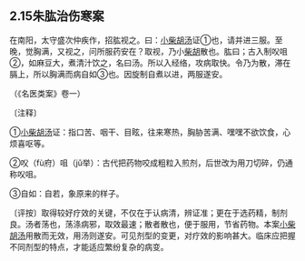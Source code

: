 ## 2.15朱肱治伤寒案

在南阳，太守盛次仲疾作，招肱视之。曰：[小柴胡汤](https://www.gmzyjc.com/read/fjx/fjx02-0.1.0.0.0.md)证①也，请并进三服。至晚，觉胸满，又视之，问所服药安在？取视，乃小[柴胡](https://www.gmzyjc.com/read/bc/bc01-1.2.9.0.0.md)散也。肱曰；古入制㕮咀②，如麻豆大，煮清汁饮之，名曰汤。所以入经络，攻病取快。令乃为散，滞在膈上，所以胸满而病自如③也。因旋制自煮以进，两服遂安。

（《名医类案》卷一）

〔注释〕

①[小柴胡汤](https://www.gmzyjc.com/read/fjx/fjx02-0.1.0.0.0.md)证：指口苦、咽干、目眩，往来寒热，胸胁苦满、嘿嘿不欲饮食，心烦喜呕等。

②㕮（fù府）咀（jǔ举）：古代把药物咬成粗粒入煎剂，后世改为用刀切碎，仍通称㕮咀。

③自如：自若，象原来的样子。

〔评按〕取得较好疗效的关键，不仅在于认病清，辨证准；更在于选药精，制剂良。汤者荡也，荡涤病邪，取效最速；散者散也，便于服用，节省药物。本案[小柴胡汤](https://www.gmzyjc.com/read/fjx/fjx02-0.1.0.0.0.md)用散而无效，用汤则遂安。可见剂型的变更，对疗效的影响甚大。临床应把握不同剂型的特点，才能适应繁纷复杂的病变。
